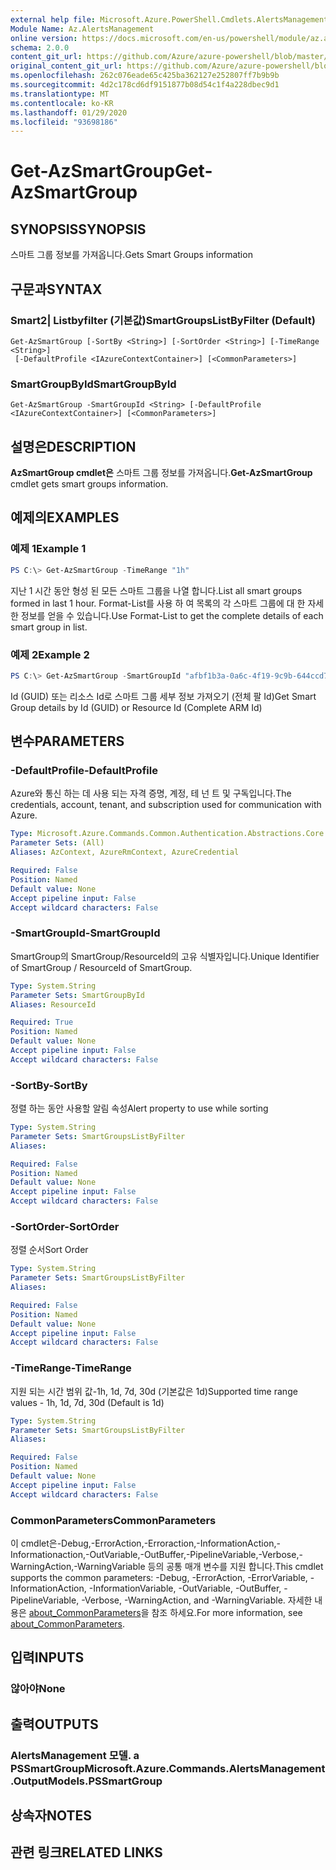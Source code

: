 ```yaml
---
external help file: Microsoft.Azure.PowerShell.Cmdlets.AlertsManagement.dll-Help.xml
Module Name: Az.AlertsManagement
online version: https://docs.microsoft.com/en-us/powershell/module/az.alertsmanagement/get-azsmartgroup
schema: 2.0.0
content_git_url: https://github.com/Azure/azure-powershell/blob/master/src/AlertsManagement/AlertsManagement/help/Get-AzSmartGroup.md
original_content_git_url: https://github.com/Azure/azure-powershell/blob/master/src/AlertsManagement/AlertsManagement/help/Get-AzSmartGroup.md
ms.openlocfilehash: 262c076eade65c425ba362127e252807ff7b9b9b
ms.sourcegitcommit: 4d2c178cd6df9151877b08d54c1f4a228dbec9d1
ms.translationtype: MT
ms.contentlocale: ko-KR
ms.lasthandoff: 01/29/2020
ms.locfileid: "93698186"
---
```

# <span data-ttu-id="e9f39-101">Get-AzSmartGroup</span><span class="sxs-lookup"><span data-stu-id="e9f39-101">Get-AzSmartGroup</span></span>

## <span data-ttu-id="e9f39-102">SYNOPSIS</span><span class="sxs-lookup"><span data-stu-id="e9f39-102">SYNOPSIS</span></span>
<span data-ttu-id="e9f39-103">스마트 그룹 정보를 가져옵니다.</span><span class="sxs-lookup"><span data-stu-id="e9f39-103">Gets Smart Groups information</span></span>

## <span data-ttu-id="e9f39-104">구문과</span><span class="sxs-lookup"><span data-stu-id="e9f39-104">SYNTAX</span></span>

### <span data-ttu-id="e9f39-105">Smart2| Listbyfilter (기본값)</span><span class="sxs-lookup"><span data-stu-id="e9f39-105">SmartGroupsListByFilter (Default)</span></span>
```
Get-AzSmartGroup [-SortBy <String>] [-SortOrder <String>] [-TimeRange <String>]
 [-DefaultProfile <IAzureContextContainer>] [<CommonParameters>]
```

### <span data-ttu-id="e9f39-106">SmartGroupById</span><span class="sxs-lookup"><span data-stu-id="e9f39-106">SmartGroupById</span></span>
```
Get-AzSmartGroup -SmartGroupId <String> [-DefaultProfile <IAzureContextContainer>] [<CommonParameters>]
```

## <span data-ttu-id="e9f39-107">설명은</span><span class="sxs-lookup"><span data-stu-id="e9f39-107">DESCRIPTION</span></span>
<span data-ttu-id="e9f39-108">**AzSmartGroup cmdlet은** 스마트 그룹 정보를 가져옵니다.</span><span class="sxs-lookup"><span data-stu-id="e9f39-108">**Get-AzSmartGroup** cmdlet gets smart groups information.</span></span>

## <span data-ttu-id="e9f39-109">예제의</span><span class="sxs-lookup"><span data-stu-id="e9f39-109">EXAMPLES</span></span>

### <span data-ttu-id="e9f39-110">예제 1</span><span class="sxs-lookup"><span data-stu-id="e9f39-110">Example 1</span></span>
```powershell
PS C:\> Get-AzSmartGroup -TimeRange "1h"
```

<span data-ttu-id="e9f39-111">지난 1 시간 동안 형성 된 모든 스마트 그룹을 나열 합니다.</span><span class="sxs-lookup"><span data-stu-id="e9f39-111">List all smart groups formed in last 1 hour.</span></span> <span data-ttu-id="e9f39-112">Format-List를 사용 하 여 목록의 각 스마트 그룹에 대 한 자세한 정보를 얻을 수 있습니다.</span><span class="sxs-lookup"><span data-stu-id="e9f39-112">Use Format-List to get the complete details of each smart group in list.</span></span>

### <span data-ttu-id="e9f39-113">예제 2</span><span class="sxs-lookup"><span data-stu-id="e9f39-113">Example 2</span></span>
```powershell
PS C:\> Get-AzSmartGroup -SmartGroupId "afbf1b3a-0a6c-4f19-9c9b-644ccd7b1529" | Format-List
```

<span data-ttu-id="e9f39-114">Id (GUID) 또는 리소스 Id로 스마트 그룹 세부 정보 가져오기 (전체 팔 Id)</span><span class="sxs-lookup"><span data-stu-id="e9f39-114">Get Smart Group details by Id (GUID) or Resource Id (Complete ARM Id)</span></span>

## <span data-ttu-id="e9f39-115">변수</span><span class="sxs-lookup"><span data-stu-id="e9f39-115">PARAMETERS</span></span>

### <span data-ttu-id="e9f39-116">-DefaultProfile</span><span class="sxs-lookup"><span data-stu-id="e9f39-116">-DefaultProfile</span></span>
<span data-ttu-id="e9f39-117">Azure와 통신 하는 데 사용 되는 자격 증명, 계정, 테 넌 트 및 구독입니다.</span><span class="sxs-lookup"><span data-stu-id="e9f39-117">The credentials, account, tenant, and subscription used for communication with Azure.</span></span>

```yaml
Type: Microsoft.Azure.Commands.Common.Authentication.Abstractions.Core.IAzureContextContainer
Parameter Sets: (All)
Aliases: AzContext, AzureRmContext, AzureCredential

Required: False
Position: Named
Default value: None
Accept pipeline input: False
Accept wildcard characters: False
```

### <span data-ttu-id="e9f39-118">-SmartGroupId</span><span class="sxs-lookup"><span data-stu-id="e9f39-118">-SmartGroupId</span></span>
<span data-ttu-id="e9f39-119">SmartGroup의 SmartGroup/ResourceId의 고유 식별자입니다.</span><span class="sxs-lookup"><span data-stu-id="e9f39-119">Unique Identifier of SmartGroup / ResourceId of SmartGroup.</span></span>

```yaml
Type: System.String
Parameter Sets: SmartGroupById
Aliases: ResourceId

Required: True
Position: Named
Default value: None
Accept pipeline input: False
Accept wildcard characters: False
```

### <span data-ttu-id="e9f39-120">-SortBy</span><span class="sxs-lookup"><span data-stu-id="e9f39-120">-SortBy</span></span>
<span data-ttu-id="e9f39-121">정렬 하는 동안 사용할 알림 속성</span><span class="sxs-lookup"><span data-stu-id="e9f39-121">Alert property to use while sorting</span></span>

```yaml
Type: System.String
Parameter Sets: SmartGroupsListByFilter
Aliases:

Required: False
Position: Named
Default value: None
Accept pipeline input: False
Accept wildcard characters: False
```

### <span data-ttu-id="e9f39-122">-SortOrder</span><span class="sxs-lookup"><span data-stu-id="e9f39-122">-SortOrder</span></span>
<span data-ttu-id="e9f39-123">정렬 순서</span><span class="sxs-lookup"><span data-stu-id="e9f39-123">Sort Order</span></span>

```yaml
Type: System.String
Parameter Sets: SmartGroupsListByFilter
Aliases:

Required: False
Position: Named
Default value: None
Accept pipeline input: False
Accept wildcard characters: False
```

### <span data-ttu-id="e9f39-124">-TimeRange</span><span class="sxs-lookup"><span data-stu-id="e9f39-124">-TimeRange</span></span>
<span data-ttu-id="e9f39-125">지원 되는 시간 범위 값-1h, 1d, 7d, 30d (기본값은 1d)</span><span class="sxs-lookup"><span data-stu-id="e9f39-125">Supported time range values - 1h, 1d, 7d, 30d (Default is 1d)</span></span>

```yaml
Type: System.String
Parameter Sets: SmartGroupsListByFilter
Aliases:

Required: False
Position: Named
Default value: None
Accept pipeline input: False
Accept wildcard characters: False
```

### <span data-ttu-id="e9f39-126">CommonParameters</span><span class="sxs-lookup"><span data-stu-id="e9f39-126">CommonParameters</span></span>
<span data-ttu-id="e9f39-127">이 cmdlet은-Debug,-ErrorAction,-Erroraction,-InformationAction,-Informationaction,-OutVariable,-OutBuffer,-PipelineVariable,-Verbose,-WarningAction,-WarningVariable 등의 공통 매개 변수를 지원 합니다.</span><span class="sxs-lookup"><span data-stu-id="e9f39-127">This cmdlet supports the common parameters: -Debug, -ErrorAction, -ErrorVariable, -InformationAction, -InformationVariable, -OutVariable, -OutBuffer, -PipelineVariable, -Verbose, -WarningAction, and -WarningVariable.</span></span> <span data-ttu-id="e9f39-128">자세한 내용은 [about_CommonParameters](https://go.microsoft.com/fwlink/?LinkID=113216)을 참조 하세요.</span><span class="sxs-lookup"><span data-stu-id="e9f39-128">For more information, see [about_CommonParameters](https://go.microsoft.com/fwlink/?LinkID=113216).</span></span>

## <span data-ttu-id="e9f39-129">입력</span><span class="sxs-lookup"><span data-stu-id="e9f39-129">INPUTS</span></span>

### <span data-ttu-id="e9f39-130">않아야</span><span class="sxs-lookup"><span data-stu-id="e9f39-130">None</span></span>

## <span data-ttu-id="e9f39-131">출력</span><span class="sxs-lookup"><span data-stu-id="e9f39-131">OUTPUTS</span></span>

### <span data-ttu-id="e9f39-132">AlertsManagement 모델. a PSSmartGroup</span><span class="sxs-lookup"><span data-stu-id="e9f39-132">Microsoft.Azure.Commands.AlertsManagement.OutputModels.PSSmartGroup</span></span>

## <span data-ttu-id="e9f39-133">상속자</span><span class="sxs-lookup"><span data-stu-id="e9f39-133">NOTES</span></span>

## <span data-ttu-id="e9f39-134">관련 링크</span><span class="sxs-lookup"><span data-stu-id="e9f39-134">RELATED LINKS</span></span>
